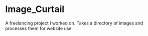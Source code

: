 # Image_Curtail
A freelancing project I worked on. Takes a directory of images and processes them for website use
